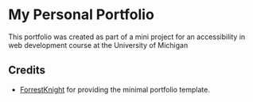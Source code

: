 # My Personal Portfolio

This portfolio was created as part of a mini project for an accessibility in web development course at the University of Michigan

## Credits 

- [ForrestKnight](https://github.com/ForrestKnight) for providing the minimal portfolio template.

